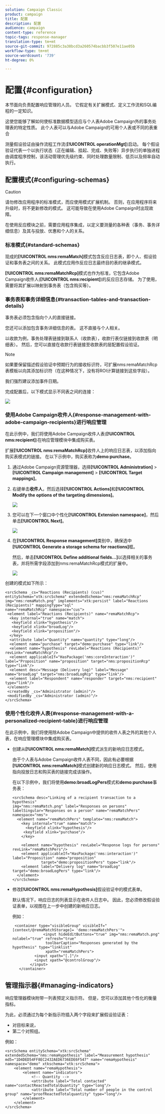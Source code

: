 ```yaml
---
solution: Campaign Classic
product: campaign
title: 配置
description: 配置
audience: campaign
content-type: reference
topic-tags: response-manager
translation-type: tm+mt
source-git-commit: 972885c3a38bcd3a260574bacbb3f507e11ae05b
workflow-type: tm+mt
source-wordcount: '739'
ht-degree: 0%

---
```



# 配置{#configuration}

本节面向负责配置响应管理的人员。 它假定有关扩展模式、定义工作流和SQL编程的一定知识。

这使您能够了解如何使标准数据模型适应与个人表Adobe Campaign外的事务处理表的特定性质。 此个人表可以与Adobe Campaign的可用个人表或不同的表重合

测量假设验证由操作流程工作流(**[!UICONTROL operationMgt]**)启动。 每个假设验证代表一个以执行状态（正在编辑、挂起、完成、失败等）异步执行的单独进程 由调度程序控制，该活动管理优先级约束、同时处理数量限制、低页以及频率自动执行。

## 配置模式{#configuring-schemas}

>[!CAUTION]
>
>请勿修改应用程序的标准模式，而应使用模式扩展机制。 否则，在应用程序将来升级时，将不更新修改的模式。 这可能导致在使用Adobe Campaign时出现故障。

在使用反应模块之前，需要应用程序集成，以定义要测量的各种表（事务、事务详细信息）及其与投放、优惠和个人的关系。

### 标准模式{#standard-schemas}

现成的&#x200B;**[!UICONTROL nms:remaMatch]**&#x200B;模式包含反应日志表，即个人、假设验证和事务表之间的关系。 此模式应用作反应日志最终目的表的继承模式。

**[!UICONTROL nms:remaMatchRcp]**&#x200B;模式也作为标准，它包含Adobe Campaign收件人(**[!UICONTROL nms:recipient]**)的反应日志存储。 为了使用，需要将其扩展以映射到事务表（包含购买等）。

### 事务表和事务详细信息{#transaction-tables-and-transaction-details}

事务表必须包含指向个人的直接链接。

您还可以添加包含事务详细信息的表。 这不直接与个人相关。

以收款为例，事务处理表链接到联系人（收款表），收款行表仅链接到收款表（明细表）。 然后，您可以直接在收款行表链接至收款表的层配置假设验证。

>[!NOTE]
>
>如果要保留描述假设验证中预期行为的接收标识符，可扩展nms:remaMatchRcp表模板以向其添加标识符（在这种情况下，没有将ROI计算链接到这些字段）。

我们强烈建议添加事件日期。

完成配置后，以下模式显示不同表之间的连接：

![](assets/response_data_model.png)

### 使用Adobe Campaign收件人{#response-management-with-adobe-campaign-recipients}进行响应管理

在此示例中，我们将使用Adobe Campaign收件人表(**[!UICONTROL nms:recipient]**)在响应管理模块中集成购买表。

扩展&#x200B;**[!UICONTROL nms:remaMatchRcp]**&#x200B;收件人上的响应日志表，以添加指向购买表模式的链接。 在以下示例中，购买表称为&#x200B;**demo:purchase**。

1. 通过Adobe Campaign资源管理器，选择&#x200B;**[!UICONTROL Administration]** > **[!UICONTROL Campaign management]** > **[!UICONTROL Target mappings]**。
1. 右键单击&#x200B;**收件人**，然后选择&#x200B;**[!UICONTROL Actions]**&#x200B;和&#x200B;**[!UICONTROL Modify the options of the targeting dimensions]**。

   ![](assets/delivery_mapping1.png)

1. 您可以在下一个窗口中个性化&#x200B;**[!UICONTROL Extension namespace]**，然后单击&#x200B;**[!UICONTROL Next]**。

   ![](assets/delivery_mapping2.png)

1. 在&#x200B;**[!UICONTROL Response management]**&#x200B;类别中，确保选中&#x200B;**[!UICONTROL Generate a storage schema for reactions]**&#x200B;框。

   然后，单击&#x200B;**[!UICONTROL Define additional fields...]**&#x200B;以选择相关的事务表，并将所需字段添加到nms:remaMatchRcp模式的扩展中。

   ![](assets/delivery_mapping3.png)

创建的模式如下所示：

```
<srcSchema _cs="Reactions (Recipients) (cus)" entitySchema="xtk:srcSchema" extendedSchema="nms:remaMatchRcp" 
img="nms:remaMatch.png" implements="xtk:persist" label="Reactions (Recipients)" mappingType="sql"
name="remaMatchRcp" namespace="cus">  
 <element label="Reactions (Recipients)" name="remaMatchRcp">    
  <key internal="true" name="match">      
   <keyfield xlink="hypothesis"/>      
   <keyfield xlink="broadLog"/>      
   <keyfield xlink="proposition"/>    
  </key>    
  <attribute label="Quantity" name="quantity" type="long"/>    
  <element name="purchase" target="demo:purchase" type="link"/>    
  <element name="hypothesis" revLabel="Reactions (Recipients)" revLink="remaMatchRcp"/>    
  <element applicableIf="HasPackage('nms:coreInteraction')" label="Proposition" name="proposition" target="nms:propositionRcp" type="link"/>   
  <element desc="Message (Delivery log)" label="Message" name="broadLog" target="nms:broadLogRcp" type="link"/>    
  <element label="Respondent" name="responder" target="nms:recipient" type="link"/>  
 </element>  
 <createdBy _cs="Administrator (admin)"/>  
 <modifiedBy _cs="Administrator (admin)"/>
</srcSchema>
```

### 使用个性化收件人表{#response-management-with-a-personalized-recipient-table}进行响应管理

在此示例中，我们将使用除Adobe Campaign中提供的收件人表之外的其他个人表，在响应管理模块中集成购买表。

* 创建从&#x200B;**[!UICONTROL nms:remaMatch]**&#x200B;模式派生的新响应日志模式。

   由于个人表与Adobe Campaign收件人表不同，因此有必要根据&#x200B;**[!UICONTROL nms:remaMatch]**&#x200B;模式创建新的响应日志模式。 然后，使用指向投放日志和购买表的链接完成该操作。

   在以下示例中，我们将使用&#x200B;**demo:broadLogPers**&#x200B;模式和&#x200B;**demo:purchase**&#x200B;事务表：

   ```
   <srcSchema desc="Linking of a recipient transaction to a hypothesis"    
   img="nms:remaMatch.png" label="Responses on persons" labelSingular="Responses on a person" name="remaMatchPers" namespace="nms">
     <element name="remaMatchPers" template="nms:remaMatch">
       <key internal="true" name="match">
         <keyfield xlink="hypothesis"/>
        <keyfield xlink="purchase"/>
       </key>
   
       <element name="hypothesis" revLabel="Response logs for persons" revLink="remaMatchPers"/>
       <element applicableIf="HasPackage('nms:interaction')" label="Proposition" name="proposition"
                target="demo:propositionPers" type="link"/>
       <element label="Delivery log" name="broadLog" target="demo:broadLogPers" type="link"/>
     </element>
   </srcSchema>
   ```

* 修改&#x200B;**[!UICONTROL nms:remaHypothesis]**&#x200B;假设验证中的模式表单。

   默认情况下，响应日志的列表显示在收件人日志中。 因此，您必须修改假设验证表单，以视图在上一步中创建的新响应日志。

   例如：

   ```
    <container type="visibleGroup" visibleIf="[context/@remaMatchStorage]= 'demo:remaMatchPers'">
                 <input hideEditButtons="true" img="nms:remaMatch.png" nolabel="true" refresh="true"
                  toolbarCaption="Responses generated by the hypothesis" type="linklist"
                  xpath="remaMatchPers">
             <input xpath="[.]"/>
             <input xpath="@controlGroup"/>
           </input>
      </container> 
   ```

## 管理指示器{#managing-indicators}

响应管理器模块附带一列表预定义指示符。 但是，您可以添加其他个性化的衡量指标。

为此，必须通过为每个新指示符插入两个字段来扩展假设验证表：

* 对目标来说，
* 第二个对照组。

例如：

```
<srcSchema entitySchema="xtk:srcSchema" extendedSchema="nms:remaHypothesis" label="Measurement hypothesis" 
md5="1D4DED54FF8EC2432AED6736EDE6F547" name="remaHypothesis" namespace="demo" xtkschema="xtk:srcSchema">  
    <element name="remaHypothesis">    
        <element name="indicators">      
            <!-- Quantity -->      
            <attribute label="Total contacted" name="contactReactedTotalQuantity" type="long"/>
            <attribute label="Total number of people in the control group" name="proofReactedTotalquantity" type="long"/> 
        </element> 
    </element>
</srcSchema>
```

